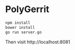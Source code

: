 # PolyGerrit

```sh
npm install
bower install
go run server.go
```

Then visit http://localhost:8081
